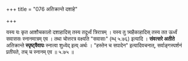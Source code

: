+++
title = "076 अतिक्रान्ते दशाहे"

+++


यस्य यः कृत आशौचकालो दशाहादिस् तस्य तदूर्ध्वं त्रिरात्रम् । यस्य तु त्र्यहैकाहादिस् तस्य तत ऊर्ध्वं सवाससः स्नानमात्रम् एव । तथा चोत्तरत्र वक्ष्यति "सवासाः" (म्ध् ५.७६) इत्यादि । **संवत्सरे अतीते** अतिक्रान्ते **स्पृष्ट्वैवापः** स्नात्वा शुध्येद् इत्य् अर्थः । "हस्तेन च सपादेन" इत्यादिवचनात्, सर्वाङ्गस्पर्शनं प्रतीयते, तच् च स्नानम् एव ॥ ५.७५ ॥